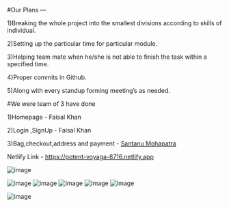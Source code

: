 #Our Plans —


1)Breaking the whole project into the smallest divisions according to skills of individual.


2)Setting up the particular time for particular module.


3)Helping team mate when he/she is not able to finish the task within a specified time.


4)Proper commits in Github.


5)Along with every standup forming meeting’s as needed.




#We were team of 3 have done 

1)Homepage - Faisal Khan

2)Login ,SignUp - Faisal Khan

3)Bag,checkout,address and payment - <a href='https://github.com/Santanu55555'>Santanu Mohapatra</a>

Netlify Link - https://potent-voyaga-8716.netlify.app



![image](https://user-images.githubusercontent.com/99542723/180635982-c1c48b2c-fc50-4a0f-93fd-3e3fce86d860.png)

![image](https://user-images.githubusercontent.com/99542723/180635905-9194df1b-8d53-4108-b2db-744f1cc8badb.png)
![image](https://user-images.githubusercontent.com/99542723/180635918-11d138d4-fd7a-410b-9661-76490b13f293.png)
![image](https://user-images.githubusercontent.com/99542723/180635924-ca287ac2-fa1a-4daf-9153-9d9deb354653.png)
![image](https://user-images.githubusercontent.com/99542723/180635930-84865d4a-2d40-4cc1-b662-d0081408cd4f.png)
![image](https://user-images.githubusercontent.com/99542723/180636030-661acf5c-1696-4251-b543-fc4351a472e4.png)

![image](https://user-images.githubusercontent.com/99542723/180635937-b9e64c02-ece9-4b3f-bf89-9e30552ac6bb.png)
